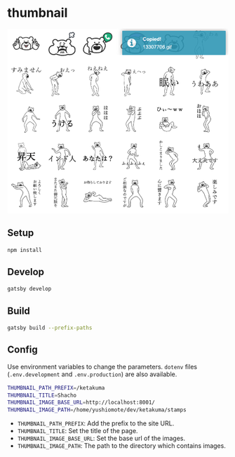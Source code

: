 # thumbnail

![](https://github.com/YushiOMOTE/thumbnail/blob/master/assets/demo.png)

## Setup

```sh
npm install
```

## Develop

```sh
gatsby develop
```

## Build

```sh
gatsby build --prefix-paths
```

## Config

Use environment variables to change the parameters. `dotenv` files (`.env.development` and `.env.production`) are also available.

```sh
THUMBNAIL_PATH_PREFIX=/ketakuma
THUMBNAIL_TITLE=Shacho
THUMBNAIL_IMAGE_BASE_URL=http://localhost:8001/
THUMBNAIL_IMAGE_PATH=/home/yushiomote/dev/ketakuma/stamps
```

* `THUMBNAIL_PATH_PREFIX`: Add the prefix to the site URL.
* `THUMBNAIL_TITLE`: Set the title of the page.
* `THUMBNAIL_IMAGE_BASE_URL`: Set the base url of the images.
* `THUMBNAIL_IMAGE_PATH`: The path to the directory which contains images.
